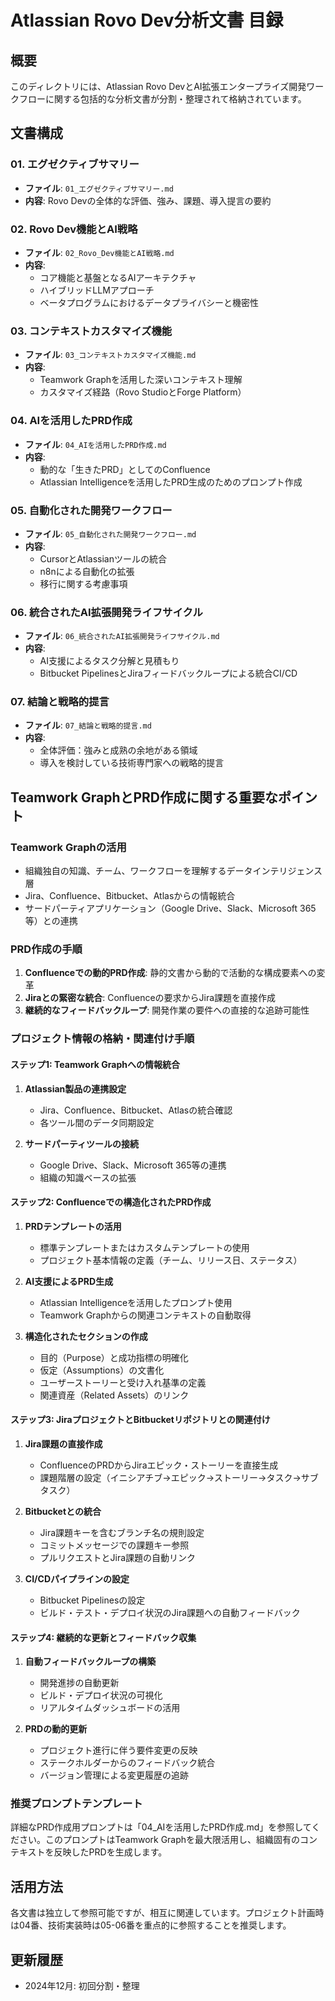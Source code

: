 # Atlassian Rovo Dev分析文書 目録

## 概要
このディレクトリには、Atlassian Rovo DevとAI拡張エンタープライズ開発ワークフローに関する包括的な分析文書が分割・整理されて格納されています。

## 文書構成

### 01. エグゼクティブサマリー
- **ファイル**: `01_エグゼクティブサマリー.md`
- **内容**: Rovo Devの全体的な評価、強み、課題、導入提言の要約

### 02. Rovo Dev機能とAI戦略
- **ファイル**: `02_Rovo_Dev機能とAI戦略.md`
- **内容**: 
  - コア機能と基盤となるAIアーキテクチャ
  - ハイブリッドLLMアプローチ
  - ベータプログラムにおけるデータプライバシーと機密性

### 03. コンテキストカスタマイズ機能
- **ファイル**: `03_コンテキストカスタマイズ機能.md`
- **内容**:
  - Teamwork Graphを活用した深いコンテキスト理解
  - カスタマイズ経路（Rovo StudioとForge Platform）

### 04. AIを活用したPRD作成
- **ファイル**: `04_AIを活用したPRD作成.md`
- **内容**:
  - 動的な「生きたPRD」としてのConfluence
  - Atlassian Intelligenceを活用したPRD生成のためのプロンプト作成

### 05. 自動化された開発ワークフロー
- **ファイル**: `05_自動化された開発ワークフロー.md`
- **内容**:
  - CursorとAtlassianツールの統合
  - n8nによる自動化の拡張
  - 移行に関する考慮事項

### 06. 統合されたAI拡張開発ライフサイクル
- **ファイル**: `06_統合されたAI拡張開発ライフサイクル.md`
- **内容**:
  - AI支援によるタスク分解と見積もり
  - Bitbucket PipelinesとJiraフィードバックループによる統合CI/CD

### 07. 結論と戦略的提言
- **ファイル**: `07_結論と戦略的提言.md`
- **内容**:
  - 全体評価：強みと成熟の余地がある領域
  - 導入を検討している技術専門家への戦略的提言

## Teamwork GraphとPRD作成に関する重要なポイント

### Teamwork Graphの活用
- 組織独自の知識、チーム、ワークフローを理解するデータインテリジェンス層
- Jira、Confluence、Bitbucket、Atlasからの情報統合
- サードパーティアプリケーション（Google Drive、Slack、Microsoft 365等）との連携

### PRD作成の手順
1. **Confluenceでの動的PRD作成**: 静的文書から動的で活動的な構成要素への変革
2. **Jiraとの緊密な統合**: Confluenceの要求からJira課題を直接作成
3. **継続的なフィードバックループ**: 開発作業の要件への直接的な追跡可能性

### プロジェクト情報の格納・関連付け手順

#### ステップ1: Teamwork Graphへの情報統合
1. **Atlassian製品の連携設定**
   - Jira、Confluence、Bitbucket、Atlasの統合確認
   - 各ツール間のデータ同期設定

2. **サードパーティツールの接続**
   - Google Drive、Slack、Microsoft 365等の連携
   - 組織の知識ベースの拡張

#### ステップ2: Confluenceでの構造化されたPRD作成
1. **PRDテンプレートの活用**
   - 標準テンプレートまたはカスタムテンプレートの使用
   - プロジェクト基本情報の定義（チーム、リリース日、ステータス）

2. **AI支援によるPRD生成**
   - Atlassian Intelligenceを活用したプロンプト使用
   - Teamwork Graphからの関連コンテキストの自動取得

3. **構造化されたセクションの作成**
   - 目的（Purpose）と成功指標の明確化
   - 仮定（Assumptions）の文書化
   - ユーザーストーリーと受け入れ基準の定義
   - 関連資産（Related Assets）のリンク

#### ステップ3: JiraプロジェクトとBitbucketリポジトリとの関連付け
1. **Jira課題の直接作成**
   - ConfluenceのPRDからJiraエピック・ストーリーを直接生成
   - 課題階層の設定（イニシアチブ→エピック→ストーリー→タスク→サブタスク）

2. **Bitbucketとの統合**
   - Jira課題キーを含むブランチ名の規則設定
   - コミットメッセージでの課題キー参照
   - プルリクエストとJira課題の自動リンク

3. **CI/CDパイプラインの設定**
   - Bitbucket Pipelinesの設定
   - ビルド・テスト・デプロイ状況のJira課題への自動フィードバック

#### ステップ4: 継続的な更新とフィードバック収集
1. **自動フィードバックループの構築**
   - 開発進捗の自動更新
   - ビルド・デプロイ状況の可視化
   - リアルタイムダッシュボードの活用

2. **PRDの動的更新**
   - プロジェクト進行に伴う要件変更の反映
   - ステークホルダーからのフィードバック統合
   - バージョン管理による変更履歴の追跡

### 推奨プロンプトテンプレート
詳細なPRD作成用プロンプトは「04_AIを活用したPRD作成.md」を参照してください。このプロンプトはTeamwork Graphを最大限活用し、組織固有のコンテキストを反映したPRDを生成します。

## 活用方法
各文書は独立して参照可能ですが、相互に関連しています。プロジェクト計画時は04番、技術実装時は05-06番を重点的に参照することを推奨します。

## 更新履歴
- 2024年12月: 初回分割・整理